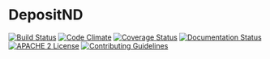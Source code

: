 # DepositND

[![Build Status](https://travis-ci.org/jeremyf/sipity.png?branch=master)](https://travis-ci.org/jeremyf/sipity)
[![Code Climate](https://codeclimate.com/github/jeremyf/sipity.png)](https://codeclimate.com/github/jeremyf/sipity)
[![Coverage Status](https://img.shields.io/coveralls/jeremyf/sipity.svg)](https://coveralls.io/r/jeremyf/sipity)
[![Documentation Status](http://inch-ci.org/github/jeremyf/sipity.svg?branch=master)](http://inch-ci.org/github/jeremyf/sipity)
[![APACHE 2 License](http://img.shields.io/badge/APACHE2-license-blue.svg)](./LICENSE)
[![Contributing Guidelines](http://img.shields.io/badge/CONTRIBUTING-Guidelines-blue.svg)](./CONTRIBUTING.md)
